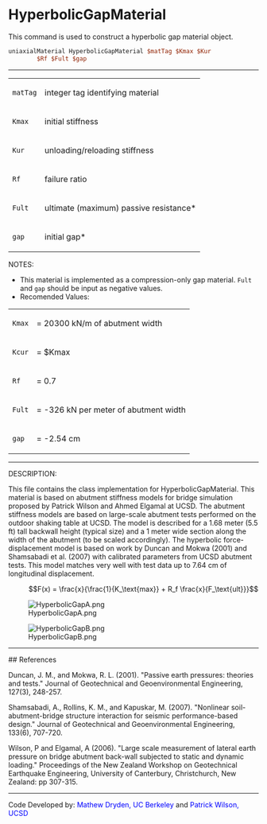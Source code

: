 # HyperbolicGapMaterial

<p>This command is used to construct a hyperbolic gap material
object.</p>

```tcl
uniaxialMaterial HyperbolicGapMaterial $matTag $Kmax $Kur
        $Rf $Fult $gap
```
<hr />
<table>
<tbody>
<tr class="odd">
<td><code class="parameter-table-variable">matTag</code></td>
<td><p>integer tag identifying material</p></td>
</tr>
<tr class="even">
<td><code class="parameter-table-variable">Kmax</code></td>
<td><p>initial stiffness</p></td>
</tr>
<tr class="odd">
<td><code class="parameter-table-variable">Kur</code></td>
<td><p>unloading/reloading stiffness</p></td>
</tr>
<tr class="even">
<td><code class="parameter-table-variable">Rf</code></td>
<td><p>failure ratio</p></td>
</tr>
<tr class="odd">
<td><code class="parameter-table-variable">Fult</code></td>
<td><p>ultimate (maximum) passive resistance*</p></td>
</tr>
<tr class="even">
<td><code class="parameter-table-variable">gap</code></td>
<td><p>initial gap*</p></td>
</tr>
</tbody>
</table>
<p>NOTES:</p>
<ul>
<li>This material is implemented as a compression-only gap material.
<code class="tcl-variable">Fult</code> and <code class="tcl-variable">gap</code> should be input as
negative values.</li>
<li>Recomended Values:</li>
</ul>
<table>
<tbody>
<tr class="odd">
<td><code class="parameter-table-variable">Kmax</code></td>
<td><p>= 20300 kN/m of abutment width</p></td>
</tr>
<tr class="even">
<td><code class="parameter-table-variable">Kcur</code></td>
<td><p>= $Kmax</p></td>
</tr>
<tr class="odd">
<td><code class="parameter-table-variable">Rf</code></td>
<td><p>= 0.7</p></td>
</tr>
<tr class="even">
<td><code class="parameter-table-variable">Fult</code></td>
<td><p>= -326 kN per meter of abutment width</p></td>
</tr>
<tr class="odd">
<td><code class="parameter-table-variable">gap</code></td>
<td><p>= -2.54 cm</p></td>
</tr>
</tbody>
</table>
<hr />
<p>DESCRIPTION:</p>
<p>This file contains the class implementation for
HyperbolicGapMaterial. This material is based on abutment stiffness
models for bridge simulation proposed by Patrick Wilson and Ahmed
Elgamal at UCSD. The abutment stiffness models are based on large-scale
abutment tests performed on the outdoor shaking table at UCSD. The model
is described for a 1.68 meter (5.5 ft) tall backwall height (typical
size) and a 1 meter wide section along the width of the abutment (to be
scaled accordingly). The hyperbolic force-displacement model is based on
work by Duncan and Mokwa (2001) and Shamsabadi et al. (2007) with
calibrated parameters from UCSD abutment tests. This model matches very
well with test data up to 7.64 cm of longitudinal displacement.</p>
<dl>
<dt></dt>
<dd>

$$F(x) = \frac{x}{\frac{1}{K_\text{max}} + R_f
\frac{x}{F_\text{ult}}}$$

</dd>
</dl>
<figure>
<img src="/OpenSeesRT/contrib/static/HyperbolicGapA.png" title="HyperbolicGapA.png"
alt="HyperbolicGapA.png" />
<figcaption aria-hidden="true">HyperbolicGapA.png</figcaption>
</figure>
<figure>
<img src="/OpenSeesRT/contrib/static/HyperbolicGapB.png" title="HyperbolicGapB.png"
alt="HyperbolicGapB.png" />
<figcaption aria-hidden="true">HyperbolicGapB.png</figcaption>
</figure>
<hr />
## References
<p>Duncan, J. M., and Mokwa, R. L. (2001). "Passive earth pressures:
theories and tests." Journal of Geotechnical and Geoenvironmental
Engineering, 127(3), 248-257.</p>
<p>Shamsabadi, A., Rollins, K. M., and Kapuskar, M. (2007). "Nonlinear
soil-abutment-bridge structure interaction for seismic performance-based
design." Journal of Geotechnical and Geoenvironmental Engineering,
133(6), 707-720.</p>
<p>Wilson, P and Elgamal, A (2006). "Large scale measurement of lateral
earth pressure on bridge abutment back-wall subjected to static and
dynamic loading." Proceedings of the New Zealand Workshop on
Geotechnical Earthquake Engineering, University of Canterbury,
Christchurch, New Zealand: pp 307-315.</p>
<hr />
<p>Code Developed by: <span style="color:blue"> Mathew Dryden, UC
Berkeley</span> and <span style="color:blue"> Patrick
Wilson, UCSD</span></p>
